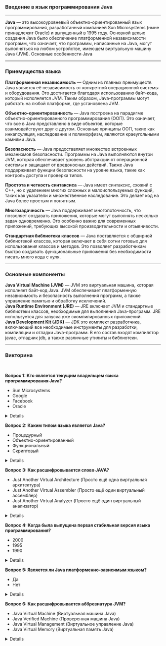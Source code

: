 ### Введение в язык программирования Java

---

**Java** — это высокоуровневый объектно-ориентированный язык программирования, разработанный компанией Sun Microsystems
(ныне принадлежит Oracle) и выпущенный в 1995 году. Основной целью создания Java было обеспечение платформенной
независимости программ, что означает, что программы, написанные на Java, могут выполняться на любом устройстве,
имеющем виртуальную машину Java (JVM). Основные особенности Java

---

### Приемущества языка

**Платформенная независимость** — Одним из главных преимуществ Java является её независимость от конкретной операционной
системы и оборудования. Это достигается благодаря использованию байт-кода, который исполняется JVM. Таким образом,
Java-программы могут работать на любой платформе, где установлена JVM.

**Объектно-ориентированность** — Java построена на парадигме объектно-ориентированного программирования (ООП). Это 
означает, что все в Java представлено в виде объектов, которые взаимодействуют друг с другом. Основные принципы ООП,
такие как инкапсуляция, наследование и полиморфизм, являются краеугольными камнями Java.

**Безопасность** — Java предоставляет множество встроенных механизмов безопасности. Программы на Java выполняются
внутри JVM, которая обеспечивает уровень абстракции от операционной системы и защищает от вредоносных действий.
Также Java поддерживает функции безопасности на уровне языка, такие как контроль доступа и проверка типов.

**Простота и четкость синтаксиса** — Java имеет синтаксис, схожий с C++, но с удалением многих сложных и
малоиспользуемых функций, таких как указатели и множественное наследование. Это делает код на Java более простым и
понятным.

**Многозадачность** — Java поддерживает многопоточность, что позволяет создавать приложения, которые могут выполнять 
несколько задач одновременно. Это особенно важно для современных приложений, требующих высокой производительности
и отзывчивости.
 
**Стандартная библиотека классов** — Java поставляется с обширной библиотекой классов, которая включает в себя сотни
готовых для использования классов и методов. Это позволяет разработчикам быстро создавать функциональные приложения
без необходимости писать много кода с нуля.

---
    
### Основные компоненты

**Java Virtual Machine (JVM)** — JVM это виртуальная машина, которая исполняет байт-код Java. JVM обеспечивает 
платформенную независимость и безопасность выполнения программ, а также управление памятью и обработку исключений.\
**Java Runtime Environment (JRE)** — JRE включает JVM и стандартные библиотеки классов, необходимые для выполнения 
Java-программ. JRE используется для запуска уже скомпилированных приложений.\
**Java Development Kit (JDK)** — JDK это комплект разработчика, включающий все необходимые инструменты для разработки,
компиляции и отладки Java-программ. В его состав входят компилятор javac, отладчик jdb, а также различные утилиты и библиотеки.

---

### Викторина

<br/>

**Вопрос 1: Кто является текущим владельцем языка программирования Java?**
- Sun Microsystems
- Google
- Facebook
- Oracle

<details>
    <br/><p><strong>Ответ: </strong>Oracle</p><br/>
</details>

**Вопрос 2: Каким типом языка является Java?**
- Процедурный
- Объектно-ориентированный
- Функциональный
- Скриптовый

<details>
    <br/><p><strong>Ответ: </strong>Oracle</p><br/>
</details>

**Вопрос 3: Как расшифровывается слово JAVA?**
- Just Another Virtual Architecture (Просто ещё одна виртуальная архитектура)
- Just Another Virtual Assembler (Просто ещё один виртуальный ассемблер)
- Just Another Virtual Analyzer (Просто ещё один виртуальный анализатор)

<details>
    <br/><p><strong>Ответ: </strong>Не расшифровывается</p><br/>
</details>

**Вопрос 4: Когда была выпущена первая стабильная версия языка программирования?**
- 2000
- 1995
- 1990

<details>
    <br/><p><strong>Ответ: </strong>1995</p><br/>
</details>

**Вопрос 5: Является ли Java платформенно-зависимым языком?**
- Да
- Нет

<details>
    <br/><p><strong>Ответ: </strong>Нет</p><br/>
</details>

**Вопрос 6: Как расшифровывается аббревиатура JVM?**
- Java Virtual Machine (Виртуальная машина Java)
- Java Verified Machine (Проверенная машина Java)
- Java Virtual Management (Виртуальное управление Java)
- Java Virtual Memory (Виртуальная память Java)

<details>
    <br/><p><strong>Ответ: </strong>Java Virtual Machine</p><br/>
</details>
